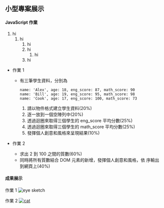 ## 小型專案展示

#### JavaScript 作業

1. hi
   1. hi
      1. hi
      1. hi
         1. hi
      1. hi

- 作業 1

  - 有三筆學生資料，分別為

    ```
    name: 'Alex', age: 18, eng_score: 87, math_score: 90
    name: 'Bill', age: 19, eng_score: 95, math_score: 98
    name: 'Cook', age: 17, eng_score: 100, math_score: 73
    ```

    1. 請以物件格式建立學生資料(20%)
    2. 逐一放到一個空陣列中(20%)
    3. 透過迴圈來取得三個學生的 eng_score 平均分數(25%)
    4. 透過迴圈來取得三個學生的 math_score 平均分數(25%)
    5. 發揮個人創意和風格來呈現結果(10%)

- 作業 2
  - 求出 2 到 100 之間的質數(60%)
  - 同時將所有質數結合 DOM 元素的新增，發揮個人創意和風格，依 序輸出到網頁上(40%)

#### 成果展示

作業 1
![eye sketch](https://cdn.pixabay.com/photo/2019/09/05/05/28/blue-4453129__480.jpg)

作業 2
[![cat](https://cdn.pixabay.com/photo/2018/05/01/07/47/animal-3364909__480.png)](https://i.imgur.com/T64Obbf.mp4)
